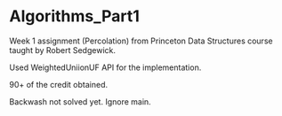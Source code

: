 # Algorithms_Part1
Week 1 assignment (Percolation) from Princeton Data Structures course taught by Robert Sedgewick.	

Used WeightedUniionUF API for the implementation.

90+ of the credit obtained.

Backwash not solved yet.
Ignore main.

